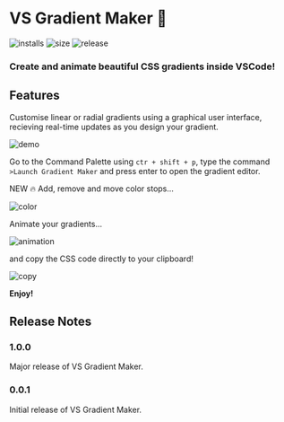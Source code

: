 # VS Gradient Maker 🎨
![installs](https://img.shields.io/visual-studio-marketplace/azure-devops/installs/total/TheBuilder.vs-gradient-maker?color=107c10&label=Installs&style=flat-square)
![size](https://img.shields.io/github/repo-size/P0u4a/vs-gradient-maker?color=blue&label=Repo%20Size&style=flat-square)
![release](https://img.shields.io/visual-studio-marketplace/last-updated/TheBuilder.vs-gradient-maker?color=blueviolet&label=Latest%20Release&style=flat-square)
### Create and animate beautiful CSS gradients inside VSCode!
## Features
Customise linear or radial gradients using a graphical user interface, recieving real-time updates as you design your gradient.

![demo](https://user-images.githubusercontent.com/66873325/228182200-e5735e66-8d3e-4c93-889c-bb8e952e6fd0.png)

Go to the Command Palette using ```ctr + shift + p```, type the command ```>Launch Gradient Maker``` and press enter to open the gradient editor.

NEW 🔥 Add, remove and move color stops...

![color](https://user-images.githubusercontent.com/66873325/228188950-1ed64f93-0152-45d5-840d-065817ecd5b7.gif)

Animate your gradients...

![animation](https://user-images.githubusercontent.com/66873325/228188599-76e80aa6-6b66-4a99-8c35-89140e002a9f.gif)

and copy the CSS code directly to your clipboard!

![copy](https://user-images.githubusercontent.com/66873325/228188393-a2e8fe72-c790-4a17-8671-a9d47756f44e.gif)

**Enjoy!**

## Release Notes
### 1.0.0
Major release of VS Gradient Maker.
### 0.0.1
Initial release of VS Gradient Maker. 

